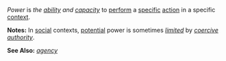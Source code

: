 *Power* is *the [ability](https://github.com/gcassel/Modular-Organization-Terminology/blob/master/terms/ability.md) and [capacity](https://github.com/gcassel/Modular-Organization-Terminology/blob/master/terms/capacity.md)* to [perform](https://github.com/gcassel/Modular-Organization-Terminology/blob/master/terms/perform.md) a [specific](https://github.com/gcassel/Modular-Organization-Terminology/blob/master/terms/specific.md) [action](https://github.com/gcassel/Modular-Organization-Terminology/blob/master/terms/act.md) in a specific [context](https://github.com/gcassel/Modular-Organization-Terminology/blob/master/terms/context.md).
		
**Notes:** In [social](https://github.com/gcassel/Modular-Organization-Terminology/blob/master/terms/social.md) contexts, [potential](https://github.com/gcassel/Modular-Organization-Terminology/blob/master/terms/potential.md) power is sometimes *[limited](https://github.com/gcassel/Modular-Organization-Terminology/blob/master/terms/limit.md)* by *[coercive](https://github.com/gcassel/Modular-Organization-Terminology/blob/master/terms/coercive.md) [authority](https://github.com/gcassel/Modular-Organization-Terminology/blob/master/terms/authority.md)*.
		
**See Also:** *[agency](https://github.com/gcassel/Modular-Organization-Terminology/blob/master/terms/agency.md)*
